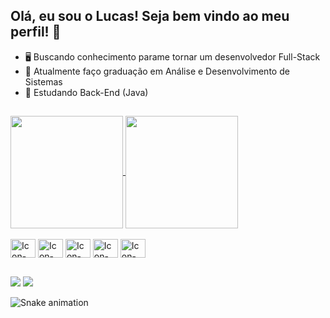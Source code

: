 ## Olá, eu sou o Lucas! Seja bem vindo ao meu perfil! 👋


- 🖥️ Buscando conhecimento parame tornar um desenvolvedor Full-Stack
- 🏫 Atualmente faço graduação em Análise e Desenvolvimento de Sistemas
- 📜 Estudando Back-End (Java)

##

<a href="https://github.com/lucaszimmerman/github-readme-stats">
  <img height=180 align="center" src="https://github-readme-stats.vercel.app/api?username=lucaszimmerman&show_icons=true&theme=dracula" />
</a>
<a href="https://github.com/lucaszimmerman/convoychat">
  <img height=180 align="center" src="https://github-readme-stats.vercel.app/api/top-langs?username=lucaszimmerman&layout=compact&langs_count=8&card_width=220&show_icons=true&theme=dracula" />
</a>

<div style="display: inline_block"><br>
  <img align="center" alt="Icon-Js" height="30" width="40" src="https://cdn.jsdelivr.net/gh/devicons/devicon/icons/javascript/javascript-original.svg">
  <img align="center" alt="Icon-Java" height="30" width="40" src="https://cdn.jsdelivr.net/gh/devicons/devicon/icons/java/java-original.svg">
  <img align="center" alt="Icon-HTML" height="30" width="40" src="https://cdn.jsdelivr.net/gh/devicons/devicon/icons/html5/html5-original.svg">
  <img align="center" alt="Icon-CSS" height="30" width="40" src="https://cdn.jsdelivr.net/gh/devicons/devicon/icons/css3/css3-original.svg">
    <img align="center" alt="Icon-Git" height="30" width="40" src="https://cdn.jsdelivr.net/gh/devicons/devicon/icons/git/git-original.svg">

</div>

  
  ##
 
<div> 
  <a href = "mailto:lucaszimmermants@gmail.com"><img src="https://img.shields.io/badge/-Gmail-%23333?style=for-the-badge&logo=gmail&logoColor=white" target="_blank"></a>
  <a href="www.linkedin.com/in/lucas-zimmerman-3ab582232" target="_blank"><img src="https://img.shields.io/badge/-LinkedIn-%230077B5?style=for-the-badge&logo=linkedin&logoColor=white" target="_blank"></a> 
  
</div>

![Snake animation](https://github.com/lucaszimmerman/lucaszimmerman/dist/github-contribution-grid-snake.svg)
##
